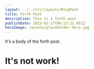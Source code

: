 ```yaml
---
layout: ../../src/layouts/BlogPost
title: Forth Post
description: This is a forth post.
publishDate: 2023-02-27T06:13:21.451Z
heroImage: /assets/placeholder-hero.jpg
---
```

I﻿t's a body of the forth post.



# I﻿t's not work!